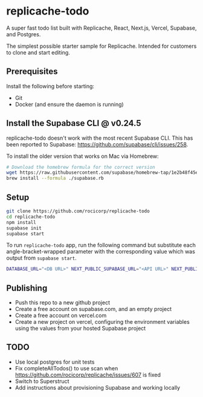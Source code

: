 # replicache-todo

A super fast todo list built with Replicache, React, Next.js, Vercel, Supabase, and Postgres.

The simplest possible starter sample for Replicache.
Intended for customers to clone and start editing.

## Prerequisites

Install the following before starting:

- Git
- Docker (and ensure the daemon is running)

## Install the Supabase CLI @ v0.24.5

replicache-todo doesn't work with the most recent Supabase CLI. This has been reported to Supabase: https://github.com/supabase/cli/issues/258.

To install the older version that works on Mac via Homebrew:

```bash
# Download the homebrew formula for the correct version
wget https://raw.githubusercontent.com/supabase/homebrew-tap/1e2b48f45e40a2374979ebcd5f227ccb03892de5/supabase.rb
brew install --formula ./supabase.rb
```

## Setup

```bash
git clone https://github.com/rocicorp/replicache-todo
cd replicache-todo
npm install
supabase init
supabase start
```

To run `replicache-todo` app, run the following command but substitute each angle-bracket-wrapped parameter with the corresponding value which was output from `supabase start`.

```bash
DATABASE_URL="<DB URL>" NEXT_PUBLIC_SUPABASE_URL="<API URL>" NEXT_PUBLIC_SUPABASE_KEY="<anon key>" npm run dev
```

## Publishing

- Push this repo to a new github project
- Create a free account on supabase.com, and an empty project
- Create a free account on vercel.com
- Create a new project on vercel, configuring the environment variables using the values from your hosted Supabase project

## TODO

- Use local postgres for unit tests
- Fix completeAllTodos() to use scan when https://github.com/rocicorp/replicache/issues/607 is fixed
- Switch to Superstruct
- Add instructions about provisioning Supabase and working locally
